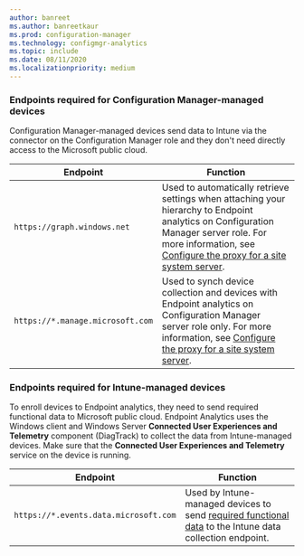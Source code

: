 ```yaml
---
author: banreet
ms.author: banreetkaur
ms.prod: configuration-manager
ms.technology: configmgr-analytics
ms.topic: include
ms.date: 08/11/2020
ms.localizationpriority: medium
---
```


### Endpoints required for Configuration Manager-managed devices

Configuration Manager-managed devices send data to Intune via the connector on the Configuration Manager role and they don't need directly access to the Microsoft public cloud.

| Endpoint  | Function  |
|-----------|-----------|
| `https://graph.windows.net` | Used to automatically retrieve settings when attaching your hierarchy to Endpoint analytics on Configuration Manager server role. For more information, see [Configure the proxy for a site system server](../proxy-server-support.md#configure-the-proxy-for-a-site-system-server). |
| `https://*.manage.microsoft.com` | Used to synch device collection and devices with Endpoint analytics on Configuration Manager server role only. For more information, see [Configure the proxy for a site system server](../proxy-server-support.md#configure-the-proxy-for-a-site-system-server). |

### Endpoints required for Intune-managed devices

To enroll devices to Endpoint analytics, they need to send required functional data to Microsoft public cloud. Endpoint Analytics uses the Windows client and Windows Server **Connected User Experiences and Telemetry** component (DiagTrack) to collect the data from Intune-managed devices. Make sure that the **Connected User Experiences and Telemetry** service on the device is running.

| Endpoint  | Function  |
|-----------|-----------|
| `https://*.events.data.microsoft.com` | Used by Intune-managed devices to send [required functional data](../../../../../analytics/data-collection.md#bkmk_datacollection) to the Intune data collection endpoint. |
